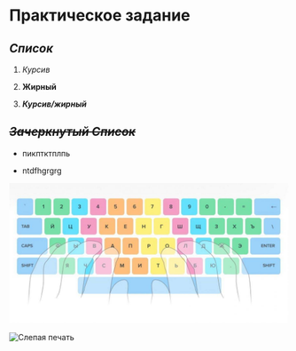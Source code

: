 # Практическое задание  

## ___Список___ 

1. _Курсив_

2. __Жирный__

3. ___Курсив/жирный___


## ~~___Зачеркнутый Список___~~

*  пикптктплпь

*  ntdfhgrgrg 

![Слепая печать](proxy.jpg)

![Слепая печать](https://i.imgur.com/5e7kqHg.jpeg)